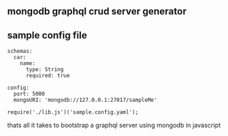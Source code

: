 ## mongodb graphql crud server generator

## sample config file
```yaml:
schemas:
  car:
    name:
      type: String
      required: true

config:
  port: 5000
  mongoURI: 'mongodb://127.0.0.1:27017/sampleMe'
```

```javascript:
require('./lib.js')('sample.config.yaml');
```

thats all it takes to bootstrap a graphql server using mongodb in javascript